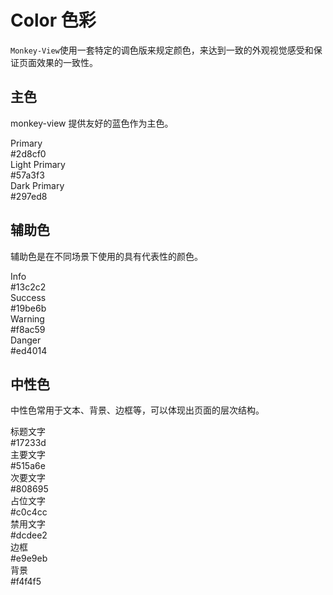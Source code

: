 # Color 色彩

`Monkey-View`使用一套特定的调色版来规定颜色，来达到一致的外观视觉感受和保证页面效果的一致性。


## 主色

monkey-view 提供友好的蓝色作为主色。

<Row :gutter="20">
    <Col>
        <div class="doc-color doc-color-primary">
            Primary
            <div class="doc-color-value">#2d8cf0</div>
        </div>
    </Col>
    <Col>
        <div class="doc-color doc-color-primary-light">
            Light Primary
            <div class="doc-color-value">#57a3f3</div>
        </div>
    </Col>
    <Col>
        <div class="doc-color doc-color-primary-dark">
            Dark Primary
            <div class="doc-color-value">#297ed8</div>
        </div>
    </Col>
</Row>


## 辅助色

辅助色是在不同场景下使用的具有代表性的颜色。

<Row :gutter="20">
    <Col>
        <div class="doc-color doc-color-info">
            Info
            <div class="doc-color-value">#13c2c2</div>
        </div>
    </Col>
    <Col>
        <div class="doc-color doc-color-success">
            Success
            <div class="doc-color-value">#19be6b</div>
        </div>
    </Col>
    <Col>
        <div class="doc-color doc-color-warning">
            Warning
            <div class="doc-color-value">#f8ac59</div>
        </div>
    </Col>
    <Col>
        <div class="doc-color doc-color-danger">
            Danger
            <div class="doc-color-value">#ed4014</div>
        </div>
    </Col>
</Row>

## 中性色

中性色常用于文本、背景、边框等，可以体现出页面的层次结构。

<Row class="doc-color-row" :gutter="20">
    <Col>
        <div class="doc-color doc-color-title">
            标题文字
            <div class="doc-color-value">#17233d</div>
        </div>
    </Col>
    <Col>
        <div class="doc-color doc-color-default">
            主要文字
            <div class="doc-color-value">#515a6e</div>
        </div>
    </Col>
    <Col>
        <div class="doc-color doc-color-des">
            次要文字
            <div class="doc-color-value">#808695</div>
        </div>
    </Col>
    <Col>
        <div class="doc-color doc-color-dark doc-color-placeholder">
            占位文字
            <div class="doc-color-value">#c0c4cc</div>
        </div>
    </Col>
</Row>
<Row class="doc-color-row" :gutter="20">
    <Col>
        <div class="doc-color doc-color-dark doc-color-disabled">
            禁用文字
            <div class="doc-color-value">#dcdee2</div>
        </div>
    </Col>
    <Col>
        <div class="doc-color doc-color-dark doc-color-border">
            边框
            <div class="doc-color-value">#e9e9eb</div>
        </div>
    </Col>
    <Col>
        <div class="doc-color doc-color-dark doc-color-background">
            背景
            <div class="doc-color-value">#f4f4f5</div>
        </div>
    </Col>
</Row>
